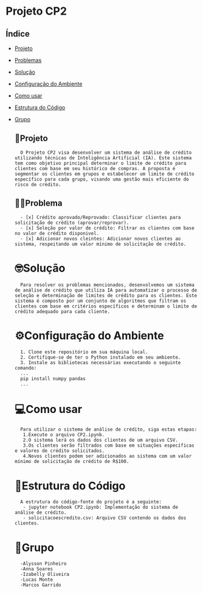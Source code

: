 # Projeto CP2 

## Índice
- <a href="#🧠projeto"> Projeto </a>
- <a href="#🤷‍♀️problema">Problemas </a>
- <a href="#🤓solução">Solução </a>
- <a href="#⚙️configuração-do-ambiente">Configuração do Ambiente </a>
- <a href="#💻como-usar">Como usar </a>
- <a href="#🧩estrutura-do-código">Estrutura do Código </a>
- <a href="#👥grupo">Grupo </a>

    ## 🧠Projeto
        O Projeto CP2 visa desenvolver um sistema de análise de crédito utilizando técnicas de Inteligência Artificial (IA). Este sistema tem como objetivo principal determinar o limite de crédito para clientes com base em seu histórico de compras. A proposta é segmentar os clientes em grupos e estabelecer um limite de crédito específico para cada grupo, visando uma gestão mais eficiente do risco de crédito.

    ## 🤷‍♀️Problema
        - [x] Crédito aprovado/Reprovado: Classificar clientes para solicitação de crédito (aprovar/reprovar).
        - [x] Seleção por valor de crédito: Filtrar os clientes com base no valor de crédito disponivel.
        - [x] Adicionar novos cleintes: Adicionar novos clientes ao sistema, respeitando um valor mínimo de solicitação de crédito.

    # 🤓Solução
        Para resolver os problemas mencionados, desenvolvemos um sistema de análise de crédito que utiliza IA para automatizar o processo de seleção e determinação de limites de crédito para os clientes. Este sistema é composto por um conjunto de algoritmos que filtram os clientes com base em critérios específicos e determinam o limite de crédito adequado para cada cliente.

    # ⚙️Configuração do Ambiente
        1. Clone este repositório em sua máquina local.
        2. Certifique-se de ter o Python instalado em seu ambiente.
        3. Instale as bibliotecas necessárias executando o seguinte comando:
        ...
        pip install numpy pandas
        ...
    
    # 💻Como usar 
        Para utilizar o sistema de análise de crédito, siga estas etapas:
         1.Execute o arquivo CP2.ipynb.
         2.O sistema lerá os dados dos clientes de um arquivo CSV.
         3.Os clientes serão filtrados com base em situações específicas e valores de crédito solicitados.
         4.Novos clientes podem ser adicionados ao sistema com um valor mínimo de solicitação de crédito de R$100.

    # 🧩Estrutura do Código
        A estrutura do código-fonte do projeto é a seguinte:
         - jupyter notebook CP2.ipynb: Implementação do sistema de análise de crédito.
         - solicitacoescredito.csv: Arquivo CSV contendo os dados dos clientes.

    # 👥Grupo
        -Alysson Pinheiro
        -Anna Soares
        -Izabelly Oliveira
        -Lucas Monte
        -Marcos Garrido